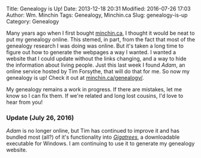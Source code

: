 Title: Genealogy is Up!
Date: 2013-12-18 20:31
Modified: 2016-07-26 17:03
Author: Wm. Minchin
Tags: Genealogy, Minchin.ca
Slug: genealogy-is-up
Category: Genealogy

Many years ago when I first bought [minchin.ca](http://minchin.ca/), I
thought it would be neat to put my genealogy online. This stemed, in
part, from the fact that most of the genealogy research I was doing was
online. But it's taken a long time to figure out how to generate the
webpages a way I wanted. I wanted a website that I could update without
the links changing, and a way to hide the information about living
people. Just this last week I found
*Adam*, an online service hosted by
Tim Forsythe, that will do that for me. So now my genealogy is up! Check
it out at
[minchin.ca/genealogy/](http://www.minchin.ca/genealogy/).

My genealogy remains a work in progress. If there are mistakes, let me
know so I can fix them. If we're related and long lost cousins, I'd love
to hear from you!

### Update (July 26, 2016)

*Adam* is no longer online, but Tim has continued to improve it and has bundled most (all?) of it's functionality into *[Gigatrees](http://timforsythe.com/gigatrees/)*, a downloadable executable for Windows. I am continuing to use it to generate my genealogy website.
